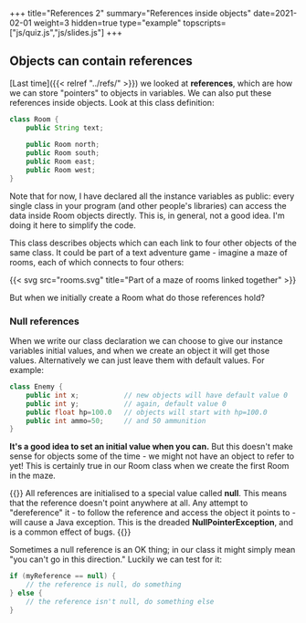 +++
title="References 2"
summary="References inside objects"
date=2021-02-01
weight=3
hidden=true
type="example"
topscripts=["js/quiz.js","js/slides.js"]
+++


## Objects can contain references
[Last time]({{< relref "../refs/" >}}) we looked at **references**, which are
how we can store "pointers" to objects in variables. We can also
put these references inside objects. Look at this class definition:
```java
class Room {
    public String text;
    
    public Room north;
    public Room south;
    public Room east;
    public Room west;
}    
```
Note that for now, I have declared all the instance variables as
public: every single class in your program (and other people's libraries)
can access the data inside Room objects directly. This is, in general,
not a good idea. I'm doing it here to simplify the code.

This class describes
objects which can each link to four other objects of the same class.
It could be part of a text adventure game - imagine
a maze of rooms, each of which connects to four others:

{{< svg src="rooms.svg" title="Part of a maze of rooms linked together" >}}


But when we initially create a Room what do those references hold?

### Null references
When we write our class declaration we can choose to give 
our instance variables initial values, and when we create an object
it will get those values. Alternatively we can just leave them with default values.
For example:
```java
class Enemy {
    public int x;           // new objects will have default value 0
    public int y;           // again, default value 0
    public float hp=100.0   // objects will start with hp=100.0
    public int ammo=50;     // and 50 ammunition
}
```

**It's a good idea to set an initial value when you can.** But this doesn't make
sense for objects some of the time - we might not have an object to refer to
yet! This is certainly true in our Room class when we create the first
Room in the maze.

{{<important>}}
All references are initialised to a special value called **null**.
This means that the reference doesn't point anywhere at all. Any
attempt to "dereference" it - to follow the reference and access the
object it points to - will cause a Java exception. This is the
dreaded **NullPointerException**, and is a common effect of bugs.
{{</important>}}

Sometimes a null reference is an OK thing; in our class it might
simply mean "you can't go in this direction." Luckily we can test
for it:
```java
if (myReference == null) {
    // the reference is null, do something
} else {
    // the reference isn't null, do something else
}
```
